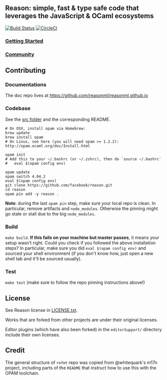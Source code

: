 ## Reason: simple, fast & type safe code that leverages the JavaScript & OCaml ecosystems

[![Build Status](https://travis-ci.org/facebook/reason.svg?branch=master)](https://travis-ci.org/facebook/reason) [![CircleCI](https://circleci.com/gh/facebook/reason/tree/master.svg?style=svg)](https://circleci.com/gh/facebook/reason/tree/master)

### [Getting Started](https://reasonml.github.io/guide/javascript/quickstart)

### [Community](https://reasonml.github.io/community/)

## Contributing

### Documentations

The doc repo lives at https://github.com/reasonml/reasonml.github.io

### Codebase

See the [src folder](ttps://github.com/facebook/reason/tree/master/src) and the corresponding README.

```
# On OSX, install opam via Homebrew:
brew update
brew install opam
# On Linux, see here (you will need opam >= 1.2.2): http://opam.ocaml.org/doc/Install.html

opam init
# Add this to your ~/.bashrc (or ~/.zshrc), then do `source ~/.bashrc`
#   eval $(opam config env)

opam update
opam switch 4.04.2
eval $(opam config env)
git clone https://github.com/facebook/reason.git
cd reason
opam pin add -y reason .
```

**Note**: during the last `opam pin` step, make sure your local repo is clean. In particular, remove artifacts and `node_modules`. Otherwise the pinning might go stale or stall due to the big `node_modules`.

### Build

`make build`. **If this fails on your machine but master passes**, it means your setup wasn't right. Could you check if you followed the above installation steps? In particular, make sure you did `eval $(opam config env)` and sourced your shell environment (if you don't know how, just open a new shell tab and it'll be sourced usually).

### Test

`make test` (make sure to follow the repo pinning instructions above!)

## License

See Reason license in [LICENSE.txt](LICENSE.txt).

Works that are forked from other projects are under their original licenses.

Editor plugins (which have also been forked) in the `editorSupport/` directory include their own licenses.

## Credit

The general structure of `refmt` repo was copied from @whitequark's m17n project, including parts of the `README` that instruct how to use this with the OPAM toolchain.
